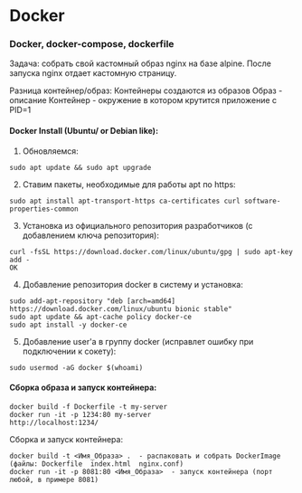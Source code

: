 # Docker

### Docker, docker-compose, dockerfile

Задача: собрать свой кастомный образ nginx на базе alpine. После запуска nginx отдает кастомную страницу. 

Разница контейнер/образ: 
Контейнеры создаются из образов 
Образ - описание 
Контейнер - окружение в котором крутится приложение с PID=1 




#### Docker Install (Ubuntu/ or Debian like): 

1) Обновляемся: 
```
sudo apt update && sudo apt upgrade
```

2) Ставим пакеты, необходимые для работы apt по https: 
```
sudo apt install apt-transport-https ca-certificates curl software-properties-common
```

3) Установка из официального репозитория разработчиков (с добавлением ключа репозитория):
```
curl -fsSL https://download.docker.com/linux/ubuntu/gpg | sudo apt-key add -
OK
```

4) Добавление репозитория docker в систему и установка:
```
sudo add-apt-repository "deb [arch=amd64] https://download.docker.com/linux/ubuntu bionic stable"
sudo apt update && apt-cache policy docker-ce
sudo apt install -y docker-ce
```

5) Добавление user'a в группу docker (исправлет ошибку при подключении к сокету):
```
sudo usermod -aG docker $(whoami)
```


#### Сборка образа и запуск контейнера: 
~~~
docker build -f Dockerfile -t my-server
docker run -it -p 1234:80 my-server
http://localhost:1234/
~~~

Cборка и запуск контейнера:
```
docker build -t <Имя_Образа> .  - распаковать и собрать DockerImage (файлы: Dockerfile  index.html  nginx.conf)
docker run -it -p 8081:80 <Имя_Образа>  - запуск контейнера (порт любой, в примере 8081)
```
